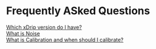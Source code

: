 # Frequently ASked Questions  
  
  
[Which xDrip version do I have?](./xDrip-Version.md)  
[What is Noise](./Noise.md)  
[What is Calibration and when should I calibrate?](./Calibration.md)  
